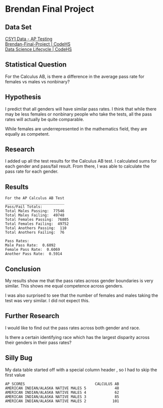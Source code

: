 # Brendan Final Project
## Data Set
[CSY1 Data - AP Testing](https://docs.google.com/spreadsheets/d/1VQtY14tJLG9z8MY4HWocnCGSQQL8W_Q1Zd8-whMdSHg/edit?usp=sharing)  
[Brendan-Final-Project | CodeHS](https://codehs.com/sandbox/id/brendan-final-project-yfiBc6)  
[Data Science Lifecycle | CodeHS](https://codehs.com/lms/assignment/47313947)

## Statistical Question
For the Calculus AB, is there a difference in the average pass rate for females vs males vs nonbinary? 

## Hypothesis
I predict that all genders will have similar pass rates. I think that while there may be less females or nonbinary people who take the tests, all the pass rates will actually be quite comparable. 

While females are underrepresented in the mathematics field, they are equally as competent. 

## Research
I added up all the test results for the Calculus AB test. I calculated sums for each gender and pass/fail result. From there, I was able to calculate the pass rate for each gender. 

## Results
```
For the AP Calculus AB Test
___________________________
Pass/Fail Totals:
Total Males Passing:  77546
Total Males Failing:  49748
Total Females Passing:  76805
Total Females Failing:  49752
Total Anothers Passing:  110
Total Anothers Failing:  76

Pass Rates:
Male Pass Rate:  0.6092
Female Pass Rate:  0.6069
Another Pass Rate:  0.5914
```

## Conclusion
My results show me that the pass rates across gender boundaries is very similar. This shows me equal competence across genders. 

I was also surprised to see that the number of females and males taking the test was very similar. I did not expect this. 

## Further Research
I would like to find out the pass rates across both gender and race. 

Is there a certain identifying race which has the largest disparity across their genders in their pass rates? 

## Silly Bug
My data table started off with a special column header , so I had to skip the first value
```
AP SCORES                                CALCULUS AB
AMERICAN INDIAN/ALASKA NATIVE MALES 5             48
AMERICAN INDIAN/ALASKA NATIVE MALES 4             62
AMERICAN INDIAN/ALASKA NATIVE MALES 3             85
AMERICAN INDIAN/ALASKA NATIVE MALES 2            101
```
